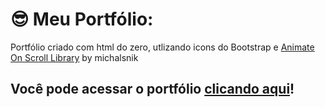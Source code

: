# 😎 Meu Portfólio:
Portfólio criado com html do zero, utlizando icons do Bootstrap e [Animate On Scroll Library](https://michalsnik.github.io/aos/) by michalsnik
## Você pode acessar o portfólio [clicando aqui](https://douglaseduar.github.io/portfolio/)!
<br>
<br>
